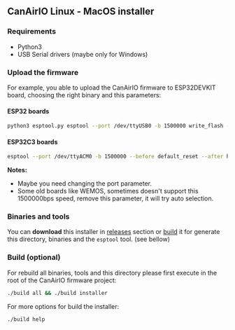 ## CanAirIO Linux - MacOS installer

### Requirements

- Python3
- USB Serial drivers (maybe only for Windows)

### Upload the firmware 

For example, you able to upload the CanAirIO firmware to ESP32DEVKIT board, choosing the right binary and this parameters:

#### ESP32 boards
``` bash
python3 esptool.py esptool --port /dev/ttyUSB0 -b 1500000 write_flash --flash_size detect 0x0 canairio_ESP32DEVKIT_rev932_merged.bin
```

#### ESP32C3 boards

``` bash
esptool --port /dev/ttyACM0 -b 1500000 --before default_reset --after hard_reset write_flash -z --flash_size detect 0x0 canairio_ESP32C3_rev932_merged.bin
```

**Notes:**

- Maybe you need changing the port parameter.
- Some old boards like WEMOS, sometimes doesn't support this 1500000bps speed, remove this parameter, it will try auto selection.


### Binaries and tools

You can **download** this installer in [releases](https://github.com/kike-canaries/canairio_firmware/releases) section or [build](#Build) it for generate this directory, binaries and the `esptool` tool. (see bellow)

### Build (optional)

For rebuild all binaries, tools and this directory please first execute in the root of the CanAirIO firmware project:

``` bash
./build all && ./build installer
```

For more options for build the installer:

``` bash
./build help
```
